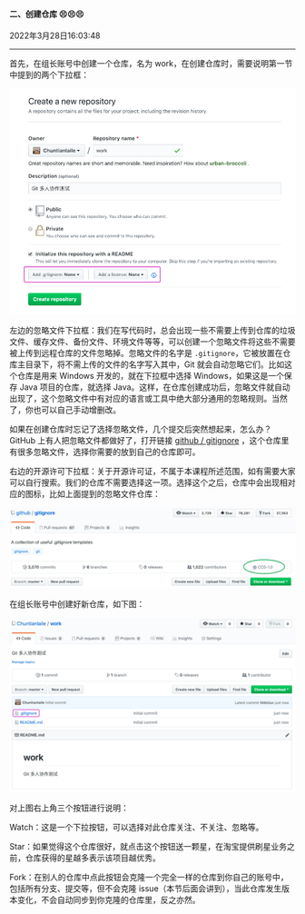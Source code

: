 #### 二、创建仓库  😣😣😣

2022年3月28日16:03:48

---

首先，在组长账号中创建一个仓库，名为 work，在创建仓库时，需要说明第一节中提到的两个下拉框：

![此处输入图片的描述](4.1_创建仓库.assets/document-uid310176labid9817timestamp1548756974628.png)

左边的忽略文件下拉框：我们在写代码时，总会出现一些不需要上传到仓库的垃圾文件、缓存文件、备份文件、环境文件等等，可以创建一个忽略文件将这些不需要被上传到远程仓库的文件忽略掉。忽略文件的名字是 `.gitignore`，它被放置在仓库主目录下，将不需上传的文件的名字写入其中，Git 就会自动忽略它们。比如这个仓库是用来 Windows 开发的，就在下拉框中选择 Windows，如果这是一个保存 Java 项目的仓库，就选择 Java。这样，在仓库创建成功后，忽略文件就自动出现了，这个忽略文件中有对应的语言或工具中绝大部分通用的忽略规则。当然了，你也可以自己手动增删改。

如果在创建仓库时忘记了选择忽略文件，几个提交后突然想起来，怎么办？GitHub 上有人把忽略文件都做好了，打开链接 [github / gitignore](https://github.com/github/gitignore) ，这个仓库里有很多忽略文件，选择你需要的放到自己的仓库即可。

右边的开源许可下拉框：关于开源许可证，不属于本课程所述范围，如有需要大家可以自行搜索。我们的仓库不需要选择这一项。选择这个之后，仓库中会出现相对应的图标，比如上面提到的忽略文件仓库：

![此处输入图片的描述](4.1_创建仓库.assets/document-uid310176labid9817timestamp1548756987096.png)

在组长账号中创建好新仓库，如下图：

![此处输入图片的描述](4.1_创建仓库.assets/document-uid310176labid9817timestamp1548756994832.png)

对上图右上角三个按钮进行说明：

Watch：这是一个下拉按钮，可以选择对此仓库关注、不关注、忽略等。

Star：如果觉得这个仓库很好，就点击这个按钮送一颗星，在淘宝提供刷星业务之前，仓库获得的星越多表示该项目越优秀。

Fork：在别人的仓库中点此按钮会克隆一个完全一样的仓库到你自己的账号中，包括所有分支、提交等，但不会克隆 issue（本节后面会讲到），当此仓库发生版本变化，不会自动同步到你克隆的仓库里，反之亦然。